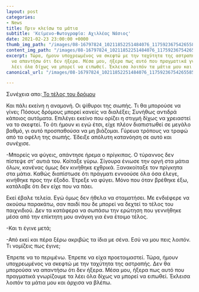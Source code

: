 ```yaml
---
layout: post
categories:
- News
title: Πριν κλείσω τα μάτια
subtitle: 'Κείμενο-Φωτογραφία: Αχιλλέας Νάσιος'
date: 2021-02-23 23:00:00 +0000
thumb_img_path: "/images/08-16797824_10211852251484076_1175923675426558512_o.jpg"
content_img_path: "/images/08-16797824_10211852251484076_1175923675426558512_o.jpg"
excerpt: Τώρα, ήμουν υποχρεωμένος να σκεφτώ με την ταχύτητα της αστραπής. Δεν θα μπορούσα
  να απαντήσω ότι δεν ήξερα. Μέσα μου, ήξερα πως αυτό που πραγματικά γνωρίζουμε τα
  λέει όλα δίχως να μπορεί να ειπωθεί. Έκλεισα λοιπόν τα μάτια μου και άρχισα να βλέπω.
canonical_url: "/images/08-16797824_10211852251484076_1175923675426558512_o.jpg"

---
```

Συνέχεια απο:<a href="https://hocusphotus.com/posts/anodus-48/" target="blank"> Το τέλος του δρόμου</a>

Και πάλι εκείνη η αναμονή. Οι ψίθυροι της σιωπής. Τι θα μπορούσε να γίνει; Πόσους δρόμους μπορεί κανείς να διαλέξει; Συνήθως αντιδρά κάποιος αυτόματα. Επιλέγει εκείνο που ορίζει η στιγμή δίχως να χρειαστεί να το σκεφτεί. Το ότι ήμουν κι εγώ έτσι, είχε πλέον διαπιστωθεί σε μεγάλο βαθμό, γι αυτό προσπαθούσα να μη βιάζομαι. Γύρευα τρόπους να τραφώ από τα οφέλη της σιωπής. Έδειξε απόλυτη κατανόηση σε αυτό και συνέχισε.

\-Μπορείς να φύγεις, απάντησε ήρεμα ο πρίγκιπας. Ο τύραννος δεν πίστεψε στ’ αυτιά του. Κοίταξε γύρω. Σίγουρα ένιωσε την οργή στα μάτια όλων, κανένας όμως δεν κινήθηκε εχθρικά. Ξανακοίταξε τον πρίγκηπα στα μάτια. Καθώς διαπίστωσε ότι πράγματι εννοούσε όλα όσα έλεγε, κινήθηκε προς την έξοδο. Έτρεξε να φύγει. Μόνο που όταν βρέθηκε έξω, κατάλαβε ότι δεν είχε που να πάει.

Εκεί έβαλε τελεία. Εγώ όμως δεν ήθελα να σταματήσει. Με ενδιέφερε να ακούσω παρακάτω, σαν παιδί που δε μπορεί να δεχτεί το τέλος του παιχνιδιού. Δεν τα κατάφερα να σωπάσω την ερώτηση που γεννήθηκε μέσα από την επίκτητη μου ανάγκη για ένα έτοιμο τέλος.

\-Και τι έγινε μετά;

\-Από εκεί και πέρα ξέρω ακριβώς τα ίδια με σένα. Εσύ να μου πεις λοιπόν. Τι νομίζεις πως έγινε;

Έπρεπε να το περιμένω. Έπρεπε να είχα προετοιμαστεί. Τώρα, ήμουν υποχρεωμένος να σκεφτώ με την ταχύτητα της αστραπής. Δεν θα μπορούσα να απαντήσω ότι δεν ήξερα. Μέσα μου, ήξερα πως αυτό που πραγματικά γνωρίζουμε τα λέει όλα δίχως να μπορεί να ειπωθεί. Έκλεισα λοιπόν τα μάτια μου και άρχισα να βλέπω.